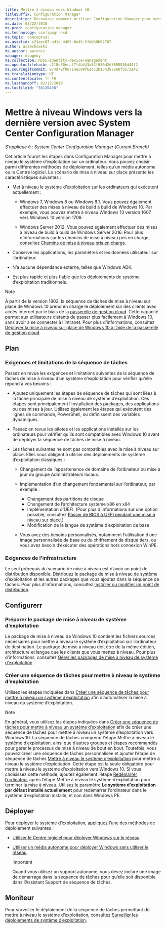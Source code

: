```yaml
---
title: Mettre à niveau vers Windows 10
titleSuffix: Configuration Manager
description: Découvrez comment utiliser Configuration Manager pour mettre à niveau un système d’exploitation Windows 7 ou ultérieur vers Windows 10.
ms.date: 03/22/2018
ms.prod: configuration-manager
ms.technology: configmgr-osd
ms.topic: conceptual
ms.assetid: c21eec87-ad1c-4465-8e45-5feb60b92707
author: aczechowski
ms.author: aaroncz
manager: dougeby
ms.collection: M365-identity-device-management
ms.openlocfilehash: c118c50eccf7fdb443a54f630d2d5698836d44f2
ms.sourcegitcommit: 874d78f08714a509f61c52b154387268f5b73242
ms.translationtype: HT
ms.contentlocale: fr-FR
ms.lasthandoff: 02/12/2019
ms.locfileid: "56135498"
---
```

# <a name="upgrade-windows-to-the-latest-version-with-system-center-configuration-manager"></a>Mettre à niveau Windows vers la dernière version avec System Center Configuration Manager

*S’applique à : System Center Configuration Manager (Current Branch)*

Cet article fournit les étapes dans Configuration Manager pour mettre à niveau le système d’exploitation sur un ordinateur. Vous pouvez choisir parmi différentes méthodes de déploiement, telles qu’un média autonome ou le Centre logiciel. Le scénario de mise à niveau sur place présente les caractéristiques suivantes :  

-   Met à niveau le système d’exploitation sur les ordinateurs qui exécutent actuellement :
    - Windows 7, Windows 8 ou Windows 8.1. Vous pouvez également effectuer des mises à niveau de build à build de Windows 10. Par exemple, vous pouvez mettre à niveau Windows 10 version 1607 vers Windows 10 version 1709.  
    
    - Windows Server 2012. Vous pouvez également effectuer des mises à niveau de build à build de Windows Server 2016. Pour plus d’informations sur les chemins de mise à niveau pris en charge, consultez [Chemins de mise à niveau pris en charge](https://docs.microsoft.com/windows-server/get-started/supported-upgrade-paths#upgrading-previous-retail-versions-of-windows-server-to-windows-server-2016).    

-   Conserve les applications, les paramètres et les données utilisateur sur l’ordinateur.  

-   N’a aucune dépendance externe, telles que Windows ADK.  

-   Est plus rapide et plus fiable que les déploiements de système d’exploitation traditionnels.  


> [!Note]  
> À partir de la version 1802, la séquence de tâches de mise à niveau sur place de Windows 10 prend en charge le déploiement sur des clients avec accès Internet par le biais de la [passerelle de gestion cloud](/sccm/core/clients/manage/plan-cloud-management-gateway). Cette capacité permet aux utilisateurs distants de passer plus facilement à Windows 10, sans avoir à se connecter à l’intranet. Pour plus d’informations, consultez [Déployer la mise à niveau sur place de Windows 10 à l’aide de la passerelle de gestion cloud](/sccm/osd/deploy-use/manage-task-sequences-to-automate-tasks#deploy-windows-10-in-place-upgrade-via-cmg). <!-- 1357149 -->



##  <a name="BKMK_Plan"></a> Plan  

### <a name="task-sequence-requirements-and-limitations"></a>Exigences et limitations de la séquence de tâches

Passez en revue les exigences et limitations suivantes de la séquence de tâches de mise à niveau d’un système d’exploitation pour vérifier qu’elle répond à vos besoins :  

- Ajoutez uniquement les étapes de séquence de tâches qui sont liées à la tâche principale de mise à niveau de système d’exploitation. Ces étapes sont principalement l’installation des packages, des applications ou des mises à jour. Utilisez également les étapes qui exécutent des lignes de commande, PowerShell, ou définissent des variables dynamiques.  

- Passez en revue les pilotes et les applications installés sur les ordinateurs pour vérifier qu’ils sont compatibles avec Windows 10 avant de déployer la séquence de tâches de mise à niveau.  

- Les tâches suivantes ne sont pas compatibles avec la mise à niveau sur place. Elles vous obligent à utiliser des déploiements de système d’exploitation classiques :  

  - Changement de l’appartenance de domaine de l’ordinateur ou mise à jour du groupe Administrateurs locaux.  

  - Implémentation d’un changement fondamental sur l’ordinateur, par exemple : 
    - Changement des partitions de disque
    - Changement de l’architecture système x86 en x64
    - Implémentation d’UEFI. (Pour plus d’informations sur une option possible, consultez [Passer de BIOS à UEFI pendant une mise à niveau sur place](/sccm/osd/deploy-use/task-sequence-steps-to-manage-bios-to-uefi-conversion#convert-from-bios-to-uefi-during-an-in-place-upgrade).)
    - Modification de la langue de système d’exploitation de base  

  - Vous avez des besoins personnalisés, notamment l’utilisation d’une image personnalisée de base ou du chiffrement de disque tiers, ou vous avez besoin d’exécuter des opérations hors connexion WinPE.  

### <a name="infrastructure-requirements"></a>Exigences de l'infrastructure  

Le seul prérequis du scénario de mise à niveau est d’avoir un point de distribution disponible. Distribuez le package de mise à niveau de système d’exploitation et les autres packages que vous ajoutez dans la séquence de tâches. Pour plus d’informations, consultez [Installer ou modifier un point de distribution](../../core/servers/deploy/configure/install-and-configure-distribution-points.md).



##  <a name="BKMK_Configure"></a> Configurerr  

### <a name="prepare-the-os-upgrade-package"></a>Préparer le package de mise à niveau de système d’exploitation  

  Le package de mise à niveau de Windows 10 contient les fichiers sources nécessaires pour mettre à niveau le système d’exploitation sur l’ordinateur de destination. Le package de mise à niveau doit être de la même édition, architecture et langue que les clients que vous mettez à niveau. Pour plus d’informations, consultez [Gérer les packages de mise à niveau de système d’exploitation](../get-started/manage-operating-system-upgrade-packages.md).  


### <a name="create-a-task-sequence-to-upgrade-the-os"></a>Créer une séquence de tâches pour mettre à niveau le système d’exploitation  

  Utilisez les étapes indiquées dans [Créer une séquence de tâches pour mettre à niveau un système d’exploitation](create-a-task-sequence-to-upgrade-an-operating-system.md) afin d’automatiser la mise à niveau du système d’exploitation.  

   > [!NOTE]  
   > En général, vous utilisez les étapes indiquées dans [Créer une séquence de tâches pour mettre à niveau un système d’exploitation](create-a-task-sequence-to-upgrade-an-operating-system.md) afin de créer une séquence de tâches pour mettre à niveau un système d’exploitation vers Windows 10. La séquence de tâches comprend l’étape Mettre à niveau le système d’exploitation, ainsi que d’autres groupes et étapes recommandés pour gérer le processus de mise à niveau de bout en bout. Toutefois, vous pouvez créer une séquence de tâches personnalisée et ajouter l’étape de séquence de tâches [Mettre à niveau le système d’exploitation](../understand/task-sequence-steps.md#BKMK_UpgradeOS) pour mettre à niveau le système d’exploitation. Cette étape est la seule obligatoire pour mettre à niveau le système d’exploitation vers Windows 10. Si vous choisissez cette méthode, ajoutez également l’étape [Redémarrer l’ordinateur](../understand/task-sequence-steps.md#BKMK_RestartComputer) après l’étape Mettre à niveau le système d’exploitation pour terminer la mise à niveau. Utilisez le paramètre **Le système d’exploitation par défaut installé actuellement** pour redémarrer l’ordinateur dans le système d’exploitation installé, et non dans Windows PE.  



##  <a name="BKMK_Deploy"></a> Déployer  

Pour déployer le système d’exploitation, appliquez l’une des méthodes de déploiement suivantes :  

  -   [Utiliser le Centre logiciel pour déployer Windows sur le réseau](use-software-center-to-deploy-windows-over-the-network.md)  

  -   [Utiliser un média autonome pour déployer Windows sans utiliser le réseau](use-stand-alone-media-to-deploy-windows-without-using-the-network.md)  

      > [!IMPORTANT]  
      > Quand vous utilisez un support autonome, vous devez inclure une image de démarrage dans la séquence de tâches pour qu’elle soit disponible dans l’Assistant Support de séquence de tâches.




## <a name="monitor"></a>Moniteur  

Pour surveiller le déploiement de la séquence de tâches permettant de mettre à niveau le système d’exploitation, consultez [Surveiller les déploiements de système d’exploitation](monitor-operating-system-deployments.md).  
